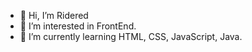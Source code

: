 - 👋 Hi, I’m Ridered
- 👀 I’m interested in FrontEnd.
- 🌱 I’m currently learning HTML, CSS, JavaScript, Java.

<!--
- 💞️ I’m looking to collaborate on ...
- 📫 How to reach me ...
-->

<!---
ridered0514/ridered0514 is a ✨ special ✨ repository because its `README.md` (this file) appears on your GitHub profile.
You can click the Preview link to take a look at your changes.
--->

